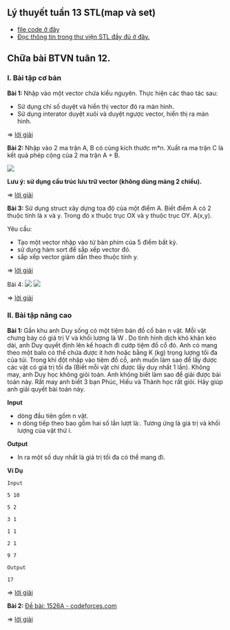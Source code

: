 ## Lý thuyết tuần 13 STL(map và set) 
- [file code ở đây](https://github.com/duymanhdoan/Guildline_ML/blob/master/C_Basic/week13/lythuyet_w13.cpp) 
- [Đọc thông tin trong thư viện STL đầy đủ ở đây.](https://drive.google.com/file/d/1iqlQ1TmgGy_CKwZ0_9KPfu_ZHsnrT3Tu/view)

## Chữa bài BTVN tuân 12. 

###  <b>I. Bài tập cơ bản </b>
<b>Bài 1: </b> Nhập vào một vector chứa kiểu nguyên. Thực hiện các thao tác sau: 
- Sử dụng chỉ số duyệt và hiển thị vector đó ra màn hình. 
- Sử dụng interator duyệt xuôi và duyệt ngược vector, hiển thị ra màn hình.

=> [lời giải](https://github.com/duymanhdoan/Guildline_ML/blob/master/C_Basic/week13/B1.cpp)

<b>Bài 2: </b> Nhập vào 2 ma trận A, B có cùng kích thước m*n. Xuất ra ma trận C là kết quả phép cộng của 2 ma trận A + B.

![](../sourceImage/cau2.png)

<b> Lưu ý: sử dụng cấu trúc lưu trữ vector (không dùng mảng 2 chiều). </b>  

=> [lời giải](https://github.com/duymanhdoan/Guildline_ML/blob/master/C_Basic/week13/B2.cpp)

<b>Bài 3: </b>  Sử dụng struct xây dựng tọa độ của một điểm A. Biết điểm A có 2 thuộc tính là x và y. Trong đó x thuộc trục OX và y thuộc trục OY. A(x,y). 

Yêu cầu: 
- Tạo một vector nhập vào từ bàn phím của 5 điểm bất kỳ.
- sử dụng hàm sort để sắp xếp vector đó.
- sắp xếp vector giảm dần theo thuộc tính y.

=> [lời giải](https://github.com/duymanhdoan/Guildline_ML/blob/master/C_Basic/week13/B3.cpp)

Bài 4: 
![](../sourceImage/cau4a.png)
![](../sourceImage/cau4b.png)


=> [lời giải](https://github.com/duymanhdoan/Guildline_ML/blob/master/C_Basic/week13/B4.cpp)

###  <b>II. Bài tập nâng cao </b>

<b>Bài 1: </b> Gần khu anh Duy sống có một tiệm bán đồ cổ bán n vật. Mỗi vật chưng bày có giá trị V và khối lượng là W . Do tình hình dịch khó khăn kéo dài, anh Duy quyết định lên kế hoạch đi cướp tiệm đồ cổ đó. Anh có mang theo một balo có thể chứa được ít hơn hoặc bằng K (kg) trọng lượng tối đa của túi. Trong khi đột nhập vào tiệm đồ cổ, anh muốn làm sao để lấy được các vật có giá trị tối đa (Biết mỗi vật chỉ được lấy duy nhất 1 lần). Không may, anh Duy học không giỏi toán. Anh không biết làm sao để giải được bài toán này. Rất may anh biết 3 bạn Phúc, Hiếu và Thành học rất giỏi. Hãy giúp anh giải quyết bài toán này. 

<b>Input</b> 
- dòng đầu tiên gồm n vật. 
- n dòng tiếp theo bao gồm hai số lần lượt là:. Tương ứng là giá trị và khối lượng của vật thứ i.

<b>Output</b> 
- In ra một số duy nhất là giá trị tối đa có thể mang đi.

<b>Ví Dụ </b> 

    Input 

    5 10

    5 2

    3 1

    1 1

    2 1

    9 7

    Output 

    17


=> [lời giải](https://github.com/duymanhdoan/Guildline_ML/blob/master/C_Basic/week13/B1nangcao.cpp)


<b>Bài 2: </b>  [Đề bài: 1526A - codeforces.com](https://codeforces.com/contest/1526/problem/A)

=> [lời giải](https://github.com/duymanhdoan/Guildline_ML/blob/master/C_Basic/week13/1526A.cpp)
